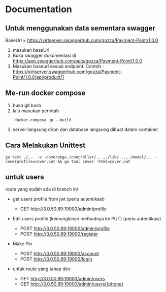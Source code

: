 # Documentation

## Untuk menggunakan data sementara swagger
BaseUrl = https://virtserver.swaggerhub.com/gozza/Payment-Point/1.0.0

1. masukan baseUrl
2. Buka swagger dokumentasi di https://app.swaggerhub.com/apis/gozza/Payment-Point/1.0.0
3. Masukan baseurl sesuai endpoint. Contoh : https://virtserver.swaggerhub.com/gozza/Payment-Point/1.0.0/api/product/1


## Me-run docker compose

1. buka git bash
2. lalu masukan perintah 
```
    docker-compose up --build
```
3. server langsung dirun dan database langsung dibuat dalam container

## Cara Melakukan Unittest
```
go test ./... -v -coverpkg=./controller/...,./lib/...,./model/... -coverprofile=cover.out && go tool cover -html=cover.out

```

## untuk users
route yang sudah ada di branch ini
* get users profile from jwt (perlu autentikasi) 
    * GET http://3.0.50.89:19000/admin/profile

* Edit users profile (kemungkinan methodnya ke PUT) (perlu autentikasi)
    * POST http://3.0.50.89:19000/admin/profile 
    * POST http://3.0.50.89:19000/register

* Make Pin
    * POST http://3.0.50.89:19000/account
    * POST http://3.0.50.89:19000/login

* untuk route yang tahap dev
    * GET http://3.0.50.89:19000/admin/users
    * GET http://3.0.50.89:19000/admin/users/{phone}